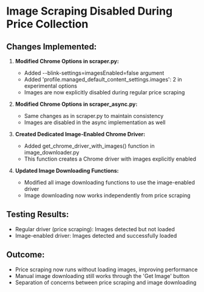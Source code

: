 ﻿# Image Scraping Disabled During Price Collection

## Changes Implemented:

1. **Modified Chrome Options in scraper.py:**
   - Added --blink-settings=imagesEnabled=false argument
   - Added 'profile.managed_default_content_settings.images': 2 in experimental options
   - Images are now explicitly disabled during regular price scraping

2. **Modified Chrome Options in scraper_async.py:**
   - Same changes as in scraper.py to maintain consistency
   - Images are disabled in the async implementation as well

3. **Created Dedicated Image-Enabled Chrome Driver:**
   - Added get_chrome_driver_with_images() function in image_downloader.py
   - This function creates a Chrome driver with images explicitly enabled

4. **Updated Image Downloading Functions:**
   - Modified all image downloading functions to use the image-enabled driver
   - Image downloading now works independently from price scraping

## Testing Results:

- Regular driver (price scraping): Images detected but not loaded
- Image-enabled driver: Images detected and successfully loaded

## Outcome:

- Price scraping now runs without loading images, improving performance
- Manual image downloading still works through the 'Get Image' button
- Separation of concerns between price scraping and image downloading
